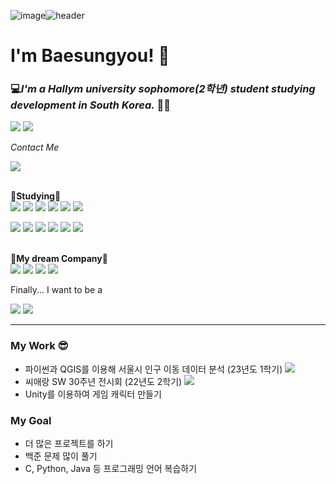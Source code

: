 ![image](https://github.com/baeseungyou/baeseungyou/assets/101550023/81470dd0-33a6-49dc-960b-5ac2834e4fab)![header](https://capsule-render.vercel.app/api?type=waving&color=gradient&height=200&section=footer&text=Hello%20World!&fontSize=100)

# **I'm Baesungyou!** 🌠
### 💻*I'm a Hallym university sophomore(2학년) student studying development in South Korea.* 🧑‍🎓
<a href="https://github.com/baeseungyou"><img src="https://img.shields.io/badge/Seungyou-181717?style=flat-square&logo=GitHub&logoColor=white"/></a>
<a href="https://www.notion.so/hallymuniversity/Hallym-University-b99e1f3a6b984cc5bf7c905ee7abfd7a?pvs=4"><img src="https://img.shields.io/badge/Notion-000000?style=flat-square&logo=Notion&logoColor=white"/></a> <p>
 *Contact Me*  </p>
<a href="https://mail.google.com/mail"><img src="https://img.shields.io/badge/Gmail-EA4335?style=flat-square&logo=Gmail&logoColor=white"/></a>

<br>📝**Studying**📝</br> 
<img src="https://img.shields.io/badge/Python-3766AB?style=flat-square&logo=Python&logoColor=white"/>
<img src="https://img.shields.io/badge/Java script-F7DF1E?style=flat-square&logo=JavaScript&logoColor=white">
<img src="https://img.shields.io/badge/CSS3-1572B6?style=flat-square&logo=css3&logoColor=white">
<img src="https://img.shields.io/badge/HTML5-E34F26?style=flat-square&logo=HTML5&logoColor=white">
<img src="https://img.shields.io/badge/C-A8B9CC?style=flat-square&logo=C&logoColor=white">
<img src="https://img.shields.io/badge/C++-00599C?style=flat-square&logo=C%2B%2B&logoColor=white">
<p><img src="https://img.shields.io/badge/Java-007396?style=flat-square&logo=JAVA-007396&logoColor=white">
<img src="https://img.shields.io/badge/MySQL-4479A1?style=flat-square&logo=MySQL&logoColor=white">
<img src="https://img.shields.io/badge/Unity-FFFFFF?style=flat-square&logo=Unity&logoColor=black">
<img src="https://img.shields.io/badge/Unreal Engine-0E1128?style=flat-square&logo=Unreal Engine&logoColor=white">
<img src="https://img.shields.io/badge/RStudio-75AADB?style=flat-square&logo=RStudio&logoColor=white">
<img src="https://img.shields.io/badge/QGIS-589632?style=flat-square&logo=QGIS&logoColor=white"></p>


<br> 💼**My dream Company**💼 </br>
<img src="https://img.shields.io/badge/KAKAO-FFCD00?style=flat-square&logo=KAKAO&logoColor=white">
<img src="https://img.shields.io/badge/NAVER-03C85A?style=flat-square&logo=NAVER&logoColor=white">
<img src="https://img.shields.io/badge/Battle.net-148EFF?style=flat-square&logo=Battle.net&logoColor=white">
<img src="https://img.shields.io/badge/Riot Games-D32936?style=flat-square&logo=Riot Games&logoColor=white">
<p>Finally... I want to be a</p> <img src="https://img.shields.io/badge/Game Develope-E60012?style=flat-square&Game Develope&logoColor=white">

 <img src="http://mazandi.herokuapp.com/api?handle=20225169&theme=dark"/>

 ---
 ### My Work 😎
- 파이썬과 QGIS를 이용해 서울시 인구 이동 데이터 분석 (23년도 1학기)
  <a href="https://github.com/baeseungyou/first-repos/tree/main/20225169%20%EB%B0%B0%EC%8A%B9%EC%9C%A0_%EA%B8%B0%EB%A7%90%20%ED%94%84%EB%A1%9C%EC%A0%9D%ED%8A%B8"><img src="https://img.shields.io/badge/기말프로젝트-181717?style=flat-square&logo=GitHub&logoColor=white"/></a>
- 씨애랑 SW 30주년 전시회 (22년도 2학기)
<a href="https://github.com/baeseungyou/sw22"><img src="https://img.shields.io/badge/씨애랑전시회-181717?style=flat-square&logo=GitHub&logoColor=white"/></a>
- Unity를 이용하여 게임 캐릭터 만들기

### My Goal
- 더 많은 프로젝트를 하기
- 백준 문제 많이 풀기
- C, Python, Java 등 프로그래밍 언어 복습하기
